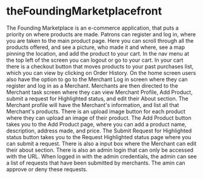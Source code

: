# theFoundingMarketplacefront


The Founding Marketplace is an e-commerce application, that puts a priority on where products are made. Patrons can register and log in, where you are taken to the main product page. Here you can scroll through all the products offered, and see a picture, who made it and where, see a map pinning the location, and add the product to your cart. In the nav menu at the top left of the screen you can logout or go to your cart. In your cart there is a checkout button that moves products to your past purchases list, which you can view by clicking on Order History.
On the home screen users also have the option to go to the Merchant Log in screen where they can register and log in as a Merchant. Merchants are then directed to the Merchant task screen where they can view Merchant Profile, Add Product, submit a request for Highlighted status, and edit their About section. The Merchant profile will have the Merchant's information, and list all that Merchant's products. There is an upload image button for each product where they can upload an image of their product. The Add Product button takes you to the Add Product page, where you can add a product name, description, address made, and price. The Submit Request for Highlighted status button takes you to the Request Highlighted status page where you can submit a request. There is also a input box where the Merchant can edit their about section.
There is also an admin login that can only be accessed with the URL. When logged in with the admin credentials, the admin can see a list of requests that have been submitted by merchants. The amin can approve or deny these requests.
